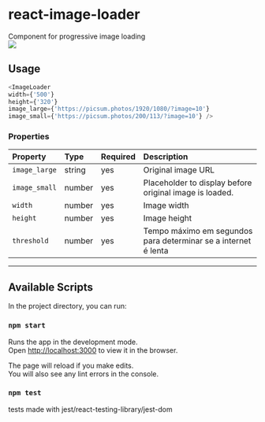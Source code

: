# react-image-loader
Component for progressive image loading
<br>
![](video_libonlinevideocutterc.gif)

## Usage
```javascript
<ImageLoader 
width={'500'} 
height={'320'}  
image_large={'https://picsum.photos/1920/1080/?image=10'} 
image_small={'https://picsum.photos/200/113/?image=10'} /> 

```

### Properties

| Property   | Type      | Required | Description                                                                                                                                                                                                                              |
| :--------- | :-------- | :------- | :--------------------------------------------------------------------------------------------------------------------------------------------------------------------------------------------------------------------------------------- |
| `image_large`      | string    | yes      | Original image URL                                                                                                                                                                                                                                |
| `image_small`       | number    | yes      |  Placeholder to display before original image is loaded. |
| `width`    | number    | yes      | Image width                                                                                                                                                                                                                              |
| `height`   | number    | yes      | Image height                                                                                                                                                                                                                             |
| `threshold`   | number    | yes      | Tempo máximo em segundos para determinar se a internet é lenta                                                                                                                                                                                                                           |


---

## Available Scripts

In the project directory, you can run:

### `npm start`

Runs the app in the development mode.<br>
Open [http://localhost:3000](http://localhost:3000) to view it in the browser.

The page will reload if you make edits.<br>
You will also see any lint errors in the console.

### `npm test`
tests made with jest/react-testing-library/jest-dom

